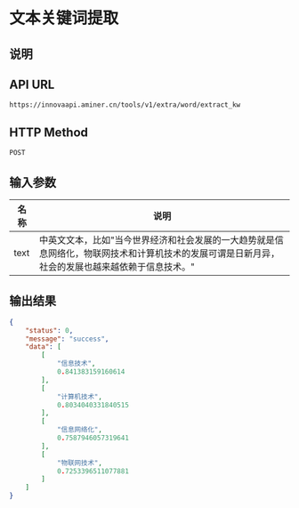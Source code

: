 # 文本关键词提取

## 说明

## API URL
```
https://innovaapi.aminer.cn/tools/v1/extra/word/extract_kw
```

## HTTP Method

```
POST
```

## 输入参数

| 名称             | 说明                      |
| ---------------- | ------------------------- |
| text             | 中英文文本，比如"当今世界经济和社会发展的一大趋势就是信息网络化，物联网技术和计算机技术的发展可谓是日新月异，社会的发展也越来越依赖于信息技术。" |

## 输出结果

```json
{
    "status": 0,
    "message": "success",
    "data": [
        [
            "信息技术",
            0.841383159160614
        ],
        [
            "计算机技术",
            0.8034040331840515
        ],
        [
            "信息网络化",
            0.7587946057319641
        ],
        [
            "物联网技术",
            0.7253396511077881
        ]
    ]
}
```


